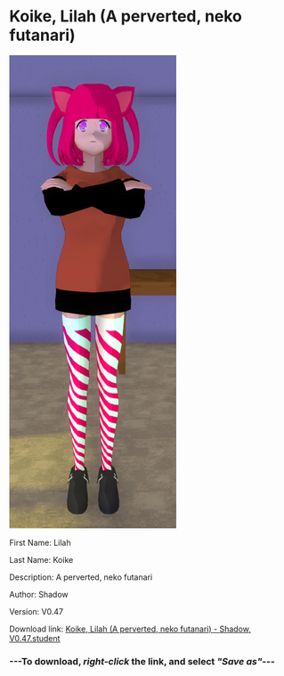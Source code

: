 # Koike, Lilah (A perverted, neko futanari)

<img src = "https://raw.githubusercontent.com/Arbiter1223/Daigaku-Gurashi-Custom-Students/master/Students/Files/Koike%2C%20Lilah%20(A%20perverted%2C%20neko%20futanari).png">

First Name: Lilah

Last Name: Koike

Description: A perverted, neko futanari

Author: Shadow

Version: V0.47

Download link: <a href="https://raw.githubusercontent.com/Arbiter1223/Daigaku-Gurashi-Custom-Students/master/Students/Files/Koike%2C%20Lilah%20(A%20perverted%2C%20neko%20futanari)%20-%20Shadow%2C%20V0.47.student">Koike, Lilah (A perverted, neko futanari) - Shadow, V0.47.student</a>

### ---**To download, _right-click_ the link, and select _"Save as"_**---
